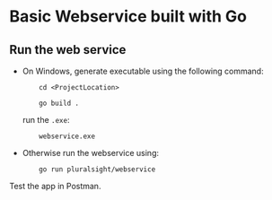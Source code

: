 # Basic Webservice built with Go

## Run the web service

* On Windows, generate executable using the following command:
	```
		cd <ProjectLocation>

		go build .
	```

	run the `.exe`:
	```
		webservice.exe
	```

* Otherwise run the webservice using:
	```
		go run pluralsight/webservice
	```
Test the app in Postman.

